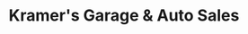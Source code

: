 ---
title: "Kramer's Garage & Auto Sales"
url: /ashland/kramers-garage-und-auto-sales/
shop: Autowerkstatt
---